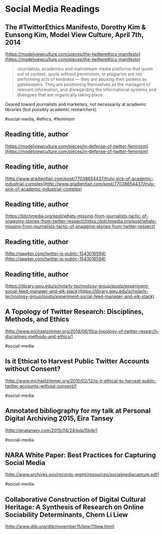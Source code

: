 # Social Media Readings

## The #TwitterEthics Manifesto, Dorothy Kim & Eunsong Kim, Model View Culture, April 7th, 2014
[https://modelviewculture.com/pieces/the-twitterethics-manifesto](https://modelviewculture.com/pieces/the-twitterethics-manifesto)

> Journalists, academics and mainstream media platforms that quote out of context, quote without permission, or plagiarize are not performing acts of kindness — they are abusing their powers as gatekeepers. They are positioning themselves as the managers of relevant information, and disregarding the informational systems and dialogues that are organically taking place.

Geared toward journalists and marketers, not necessarily at academic libraries (but possibly academic researchers)

\#social-media, #ethics, #feminism

## Reading title, author
[https://modelviewculture.com/pieces/in-defense-of-twitter-feminism](https://modelviewculture.com/pieces/in-defense-of-twitter-feminism)

## Reading title, author
[http://www.gradientlair.com/post/77038654437/truly-sick-of-academic-industrial-complex](http://www.gradientlair.com/post/77038654437/truly-sick-of-academic-industrial-complex)

## Reading title, author
[https://bitchmedia.org/post/whats-missing-from-journalists-tactic-of-snagging-stories-from-twitter-respect](https://bitchmedia.org/post/whats-missing-from-journalists-tactic-of-snagging-stories-from-twitter-respect)

## Reading title, author
[http://gawker.com/twitter-is-public-1543016594](http://gawker.com/twitter-is-public-1543016594)

## Reading title, author
[https://library.gwu.edu/scholarly-technology-group/posts/experiment-social-feed-manager-and-elk-stack](https://library.gwu.edu/scholarly-technology-group/posts/experiment-social-feed-manager-and-elk-stack)

## A Topology of Twitter Research: Disciplines, Methods, and Ethics
[http://www.michaelzimmer.org/2014/06/10/a-topology-of-twitter-research-disciplines-methods-and-ethics/]

\#social-media

## Is it Ethical to Harvest Public Twitter Accounts without Consent?
[http://www.michaelzimmer.org/2010/02/12/is-it-ethical-to-harvest-public-twitter-accounts-without-consent/]

\#social-media

## Annotated bibliography for my talk at Personal Digital Archiving 2015, Eira Tansey
[http://eiratansey.com/2015/04/24/pda15bib/]

\#social-media

## NARA White Paper: Best Practices for Capturing Social Media
[http://www.archives.gov/records-mgmt/resources/socialmediacapture.pdf]

\#social-media

## Collaborative Construction of Digital Cultural Heritage: A Synthesis of Research on Online Sociability Determinants, Chern Li Liew
[http://www.dlib.org/dlib/november15/liew/11liew.html]
